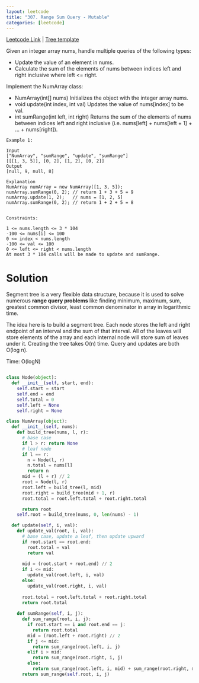 ```yaml
---
layout: leetcode
title: "307. Range Sum Query - Mutable" 
categories: [leetcode]
---
```


[Leetcode Link](https://leetcode.com/problems/range-sum-query-mutable/)
| [Tree template](/template/segment_tree)

Given an integer array nums, handle multiple queries of the following types:

* Update the value of an element in nums.
* Calculate the sum of the elements of nums between indices left and right inclusive where left <= right.

Implement the NumArray class:

* NumArray(int[] nums) Initializes the object with the integer array nums.
* void update(int index, int val) Updates the value of nums[index] to be val.
* int sumRange(int left, int right) Returns the sum of the elements of nums between indices left and right inclusive (i.e. nums[left] + nums[left + 1] + ... + nums[right]).
 
```
Example 1:

Input
["NumArray", "sumRange", "update", "sumRange"]
[[[1, 3, 5]], [0, 2], [1, 2], [0, 2]]
Output
[null, 9, null, 8]

Explanation
NumArray numArray = new NumArray([1, 3, 5]);
numArray.sumRange(0, 2); // return 1 + 3 + 5 = 9
numArray.update(1, 2);   // nums = [1, 2, 5]
numArray.sumRange(0, 2); // return 1 + 2 + 5 = 8
 

Constraints:

1 <= nums.length <= 3 * 104
-100 <= nums[i] <= 100
0 <= index < nums.length
-100 <= val <= 100
0 <= left <= right < nums.length
At most 3 * 104 calls will be made to update and sumRange.
```

# Solution

Segment tree is a very flexible data structure, because it is used to solve numerous **range query problems** like finding minimum, maximum, sum, greatest common divisor, least common denominator in array in logarithmic time.

The idea here is to build a segment tree. Each node stores the left and right
endpoint of an interval and the sum of that interval. All of the leaves will store
elements of the array and each internal node will store sum of leaves under it.
Creating the tree takes O(n) time. Query and updates are both O(log n).

Time: O(logN)


```python

class Node(object):
  def __init__(self, start, end):
    self.start = start
    self.end = end
    self.total = 0
    self.left = None
    self.right = None

class NumArray(object):
  def __init__(self, nums):
    def build_tree(nums, l, r):
      # base case
      if l > r: return None
      # leaf node
      if l == r:
        n = Node(l, r)
        n.total = nums[l]
        return n
      mid = (l + r) // 2
      root = Node(l, r)
      root.left = build_tree(l, mid)
      root.right = build_tree(mid + 1, r)
      root.total = root.left.total + root.right.total

      return root
    self.root = build_tree(nums, 0, len(nums) - 1)

  def update(self, i, val):
    def update_val(root, i, val):
      # base case, update a leaf, then update upward
      if root.start == root.end:
        root.total = val
        return val
      
      mid = (root.start + root.end) // 2
      if i <= mid:
        update_val(root.left, i, val)
      else:
        update_val(root.right, i, val)
      
      root.total = root.left.total + root.right.total
      return root.total
    
    def sumRange(self, i, j):
      def sum_range(root, i, j):
        if root.start == i and root.end == j:
          return root.total
        mid = (root.left + root.right) // 2
        if j <= mid:
          return sum_range(root.left, i, j)
        elif i > mid:
          return sum_range(root.right, i, j)
        else:
          return sum_range(root.left, i, mid) + sum_range(root.right, mid + 1, j)
      return sum_range(self.root, i, j)
```